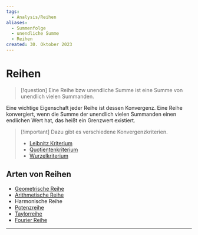 ```yaml
---
tags:
  - Analysis/Reihen
aliases:
  - Summenfolge
  - unendliche Summe
  - Reihen
created: 30. Oktober 2023
---
```


# Reihen

> [!question] 
> Eine Reihe bzw unendliche Summe ist eine Summe von unendlich vielen Summanden. 

Eine wichtige Eigenschaft jeder Reihe ist dessen Konvergenz. Eine Reihe konvergiert, wenn die Summe der unendlich vielen Summanden einen endlichen Wert hat, das heißt ein Grenzwert existiert.

> [!important] Dazu gibt es verschiedene Konvergenzkriterien.
> - [Leibnitz Kriterium](Leibnitz%20Kriterium.md)
> - [Quotientenkriterium](Analysis/Quotienten%20Kriterium.md)
> - [Wurzelkriterium](Analysis/Wurzelkriterium.md)


## Arten von Reihen

- [Geometrische Reihe](Geometrische%20Reihe.md)
- [Arithmetische Reihe](Analysis/Arithmetische%20Reihe.md)
- Harmonische Reihe
- [Potenzreihe](Potenzreihe.md)
- [Taylorreihe](Analysis/Taylorreihe.md)
- [Fourier Reihe](../Systemtheorie/Fourier%20Reihe.md)


---